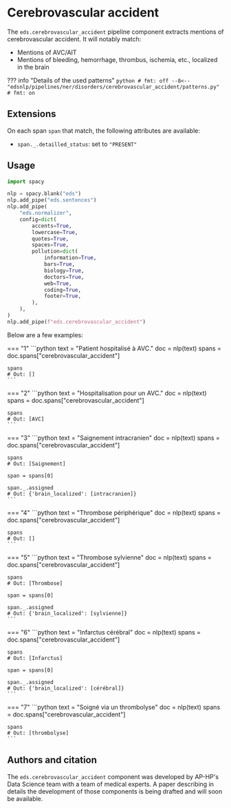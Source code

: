 # Cerebrovascular accident

The `eds.cerebrovascular_accident` pipeline component extracts mentions of cerebrovascular accident. It will notably match:

- Mentions of AVC/AIT
- Mentions of bleeding, hemorrhage, thrombus, ischemia, etc., localized in the brain

??? info "Details of the used patterns"
    <!-- no-check -->
    ```python
    # fmt: off
    --8<-- "edsnlp/pipelines/ner/disorders/cerebrovascular_accident/patterns.py"
    # fmt: on
    ```

## Extensions

On each span `span` that match, the following attributes are available:

- `span._.detailled_status`: set to `"PRESENT"`

## Usage


```python
import spacy

nlp = spacy.blank("eds")
nlp.add_pipe("eds.sentences")
nlp.add_pipe(
    "eds.normalizer",
    config=dict(
        accents=True,
        lowercase=True,
        quotes=True,
        spaces=True,
        pollution=dict(
            information=True,
            bars=True,
            biology=True,
            doctors=True,
            web=True,
            coding=True,
            footer=True,
        ),
    ),
)
nlp.add_pipe(f"eds.cerebrovascular_accident")
```

Below are a few examples:




=== "1"
    ```python
    text = "Patient hospitalisé à AVC."
    doc = nlp(text)
    spans = doc.spans["cerebrovascular_accident"]

    spans
    # Out: []
    ```



=== "2"
    ```python
    text = "Hospitalisation pour un AVC."
    doc = nlp(text)
    spans = doc.spans["cerebrovascular_accident"]

    spans
    # Out: [AVC]
    ```



=== "3"
    ```python
    text = "Saignement intracranien"
    doc = nlp(text)
    spans = doc.spans["cerebrovascular_accident"]

    spans
    # Out: [Saignement]

    span = spans[0]

    span._.assigned
    # Out: {'brain_localized': [intracranien]}
    ```



=== "4"
    ```python
    text = "Thrombose périphérique"
    doc = nlp(text)
    spans = doc.spans["cerebrovascular_accident"]

    spans
    # Out: []
    ```



=== "5"
    ```python
    text = "Thrombose sylvienne"
    doc = nlp(text)
    spans = doc.spans["cerebrovascular_accident"]

    spans
    # Out: [Thrombose]

    span = spans[0]

    span._.assigned
    # Out: {'brain_localized': [sylvienne]}
    ```



=== "6"
    ```python
    text = "Infarctus cérébral"
    doc = nlp(text)
    spans = doc.spans["cerebrovascular_accident"]

    spans
    # Out: [Infarctus]

    span = spans[0]

    span._.assigned
    # Out: {'brain_localized': [cérébral]}
    ```



=== "7"
    ```python
    text = "Soigné via un thrombolyse"
    doc = nlp(text)
    spans = doc.spans["cerebrovascular_accident"]

    spans
    # Out: [thrombolyse]
    ```

## Authors and citation

The `eds.cerebrovascular_accident` component was developed by AP-HP's Data Science team with a team of medical experts. A paper describing in details the development of those components is being drafted and will soon be available.
